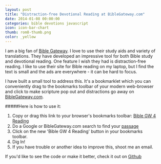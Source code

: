 ```yaml
---
layout: post
title: "Distraction-free Devotional Reading at BibleGateway.com"
date: 2014-01-08 00:00:00
categories: bible devotions javascript
icon: icon-bar-chart
thumb: rom8-thumb.png
color: _yellow 
---
```

I am a big fan of [Bible Gateway](http://biblegateway.com). I love to use their study aids and variety of translations. They have developed an impressive tool for both Bible study and devotional reading. One feature I wish they had is distraction-free reading. I like to use their site for Bible reading on my laptop, but I find the text is small and the ads are everywhere - it can be hard to focus.

I have built a small tool to address this. It's a bookmarklet which you can conveniently drag to the bookmarks toolbar of your modern web-browser and click to make scripture pop out and distractions go away on [BibleGateway.com](http://biblegateway.com). 

#####Here is how to use it:
1. Copy or drag this link to your browser's bookmarks toolbar: <a href="javascript:(function()%7Bif(document.URL.search('biblegateway.com')%3D%3D-1)%7Bvar%20redirect%3Dconfirm('This%20Bookmarklet%20provides%20distraction-free%20reading%20on%20BibleGateway.com.%5CnGo%20there%2Csearch%20for%20your%20passage%2Cand%20then%20click%20the%20bookmarklet.%5CnWould%20you%20like%20to%20go%20there%20now%3F')%3Bif(redirect%3D%3Dtrue)%7Bwindow.location%3D'http%3A%2F%2Fbiblegateway.com'%7Delse%7Breturn%7D%7Dif(document.URL!%3D'http%3A%2F%2Fwww.biblegateway.com%2F')%7Bvar%20main%3Ddocument.getElementById('main-col')%3Bvar%20stuffToHide%3D%5B'.addthis_toolbox'%2C'.heading'%2C'.content-rightcol'%2C'.passage-scroller'%2C'.passage-updatetranslation'%2C'.footnotes'%2C'.passage-parallel-button'%2C'%23sig'%2C'.header-rule'%2C'%23nav-col'%2C'%23banner'%2C'%23merch-bottom'%2C'%23search-box'%2C'%23rotate-link'%2C'%23leader-wrap'%2C'%23page-options-button'%5D%3Bfor(var%20i%3D0%3Bi%3CstuffToHide.length%3Bi%2B%2B)%7Bif(document.querySelector(stuffToHide%5Bi%5D)!%3Dnull)%7Bdocument.querySelector(stuffToHide%5Bi%5D).remove()%3B%7D%3B%7Dmain.style%5B'font-size'%5D%3D'30px'%3Bmain.style%5B'line-height'%5D%3D'150%25'%3Bmain.style%5B'margin-left'%5D%3D'50px'%3Bdocument.querySelector('.content-col').style%5B'margin-right'%5D%3D'40px'%3Bvar%20h1%3Ddocument.querySelector('h1')%3Bvar%20aTag%3Ddocument.createElement('a')%3BaTag.setAttribute('href'%2C'http%3A%2F%2Fbiblegateway.com')%3BaTag.innerHTML%3D'New%20Search'%3Bh1.appendChild(aTag)%3B%7Delse%7Balert('Search%20for%20the%20text%20you%20want%20to%20read%20first%2Cthen%20click%20the%20bookmarklet%20for%20distraction-free%20reading.')%3Bwindow.location%3D'http%3A%2F%2Fwww.biblegateway.com%2F'%7D%7D)()">Bible GW 4 Reading</a>
2. Do a Google or BibleGateway.com search to find your [passage](http://www.biblegateway.com/passage/?search=romans%208&version=NLT)
3. Click on the new 'Bible GW 4 Reading' button in your bookmarks toolbar.
4. Dig In!
5. If you have trouble or another idea to improve this, shoot me an email.

If you'd like to see the code or make it better, check it out on [Github](https://github.com/thehack/distraction-free-bible-gateway)


